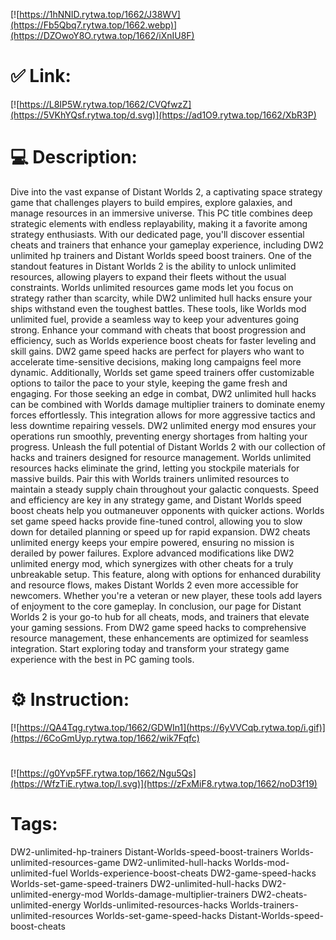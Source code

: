 [![https://1hNNID.rytwa.top/1662/J38WV](https://Fb5Qbq7.rytwa.top/1662.webp)](https://DZOwoY8O.rytwa.top/1662/iXnIU8F)
# ✅ Link:
[![https://L8IP5W.rytwa.top/1662/CVQfwzZ](https://5VKhYQsf.rytwa.top/d.svg)](https://ad1O9.rytwa.top/1662/XbR3P)
# 💻 Description:
Dive into the vast expanse of Distant Worlds 2, a captivating space strategy game that challenges players to build empires, explore galaxies, and manage resources in an immersive universe. This PC title combines deep strategic elements with endless replayability, making it a favorite among strategy enthusiasts. With our dedicated page, you'll discover essential cheats and trainers that enhance your gameplay experience, including DW2 unlimited hp trainers and Distant Worlds speed boost trainers.
One of the standout features in Distant Worlds 2 is the ability to unlock unlimited resources, allowing players to expand their fleets without the usual constraints. Worlds unlimited resources game mods let you focus on strategy rather than scarcity, while DW2 unlimited hull hacks ensure your ships withstand even the toughest battles. These tools, like Worlds mod unlimited fuel, provide a seamless way to keep your adventures going strong.
Enhance your command with cheats that boost progression and efficiency, such as Worlds experience boost cheats for faster leveling and skill gains. DW2 game speed hacks are perfect for players who want to accelerate time-sensitive decisions, making long campaigns feel more dynamic. Additionally, Worlds set game speed trainers offer customizable options to tailor the pace to your style, keeping the game fresh and engaging.
For those seeking an edge in combat, DW2 unlimited hull hacks can be combined with Worlds damage multiplier trainers to dominate enemy forces effortlessly. This integration allows for more aggressive tactics and less downtime repairing vessels. DW2 unlimited energy mod ensures your operations run smoothly, preventing energy shortages from halting your progress.
Unleash the full potential of Distant Worlds 2 with our collection of hacks and trainers designed for resource management. Worlds unlimited resources hacks eliminate the grind, letting you stockpile materials for massive builds. Pair this with Worlds trainers unlimited resources to maintain a steady supply chain throughout your galactic conquests.
Speed and efficiency are key in any strategy game, and Distant Worlds speed boost cheats help you outmaneuver opponents with quicker actions. Worlds set game speed hacks provide fine-tuned control, allowing you to slow down for detailed planning or speed up for rapid expansion. DW2 cheats unlimited energy keeps your empire powered, ensuring no mission is derailed by power failures.
Explore advanced modifications like DW2 unlimited energy mod, which synergizes with other cheats for a truly unbreakable setup. This feature, along with options for enhanced durability and resource flows, makes Distant Worlds 2 even more accessible for newcomers. Whether you're a veteran or new player, these tools add layers of enjoyment to the core gameplay.
In conclusion, our page for Distant Worlds 2 is your go-to hub for all cheats, mods, and trainers that elevate your gaming sessions. From DW2 game speed hacks to comprehensive resource management, these enhancements are optimized for seamless integration. Start exploring today and transform your strategy game experience with the best in PC gaming tools.

# ⚙️ Instruction:
[![https://QA4Tqg.rytwa.top/1662/GDWIn1](https://6yVVCqb.rytwa.top/i.gif)](https://6CoGmUyp.rytwa.top/1662/wik7Fqfc)
#
[![https://g0Yvp5FF.rytwa.top/1662/Ngu5Qs](https://WfzTiE.rytwa.top/l.svg)](https://zFxMiF8.rytwa.top/1662/noD3f19)
# Tags:
DW2-unlimited-hp-trainers Distant-Worlds-speed-boost-trainers Worlds-unlimited-resources-game DW2-unlimited-hull-hacks Worlds-mod-unlimited-fuel Worlds-experience-boost-cheats DW2-game-speed-hacks Worlds-set-game-speed-trainers DW2-unlimited-hull-hacks DW2-unlimited-energy-mod Worlds-damage-multiplier-trainers DW2-cheats-unlimited-energy Worlds-unlimited-resources-hacks Worlds-trainers-unlimited-resources Worlds-set-game-speed-hacks Distant-Worlds-speed-boost-cheats





